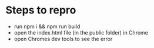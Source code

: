 # Steps to repro
 * run npm i && npm run build 
 * open the index.html file (in the public folder) in Chrome
 * open Chromes dev tools to see the error
